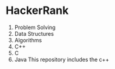 # HackerRank
1. Problem Solving
2. Data Structures
3. Algorithms
4. C++
5. C
6. Java
This repository includes the c++